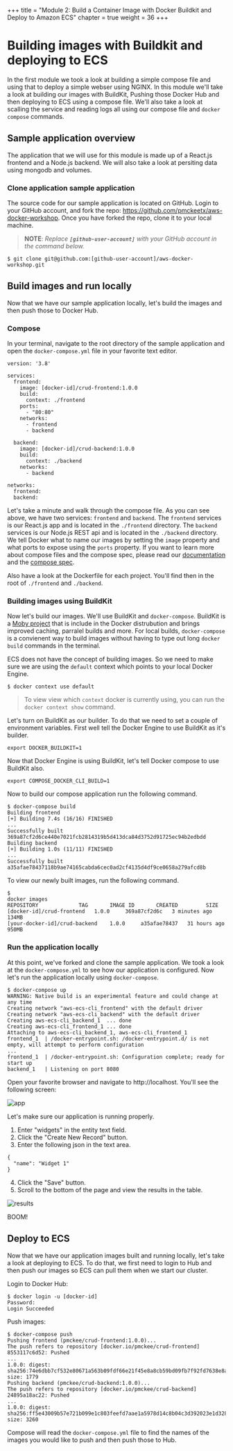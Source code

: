 +++
title = "Module 2: Build a Container Image with Docker Buildkit and Deploy to Amazon ECS"
chapter = true
weight = 36
+++
# Building images with Buildkit and deploying to ECS

In the first module we took a look at building a simple compose file and using that to deploy a simple webser using NGINX. In this module we'll take a look at building our images with BuildKit, Pushing those Docker Hub and then deploying to ECS using a compose file. We'll also take a look at scalling the service and reading logs all using our compose file and `docker compose` commands.

## Sample application overview

The application that we will use for this module is made up of a React.js frontend and a Node.js backend. We will also take a look at persiting data using mongodb and volumes.

### Clone application sample application

The source code for our sample application is located on GitHub. Login to your GitHub account, and fork the repo: https://github.com/pmckeetx/aws-docker-workshop. Once you have forked the repo, clone it to your local machine.

> **NOTE**: _Replace **`[github-user-account]`** with your GitHub account in the command below._
```
$ git clone git@github.com:[github-user-account]/aws-docker-workshop.git
```

## Build images and run locally

Now that we have our sample application locally, let's build the images and then push those to Docker Hub. 

### Compose

In your terminal, navigate to the root directory of the sample application and open the `docker-compose.yml` file in your favorite text editor.

```
version: '3.8'

services:
  frontend:
    image: [docker-id]/crud-frontend:1.0.0
    build: 
      context: ./frontend
    ports:
      - "80:80"
    networks: 
      - frontend
      - backend
  
  backend:
    image: [docker-id]/crud-backend:1.0.0
    build:
      context: ./backend
    networks: 
      - backend

networks: 
  frontend:
  backend:
```

Let's take a minute and walk through the compose file. As you can see above, we have two services: `frontend` and `backend`. The `frontend` services is our React.js app and is located in the `./frontend` directory. The `backend` services is our Node.js REST api and is located in the `./backend` directory. We tell Docker what to name our images by setting the `image` property and what ports to expose using the `ports` property. If you want to learn more about compose files and the compose spec, please read our [documentation](https://docs.docker.com/compose/) and the [compose spec](https://compose-spec.io/).

Also have a look at the Dockerfile for each project. You'll find then in the root of `./frontend` and `./backend`. 

### Building images using BuildKit

Now let's build our images. We'll use BuildKit and `docker-compose`. BuildKit is a [Moby project](https://docs.docker.com/develop/develop-images/build_enhancements/) that is include in the Docker distrubution and brings improved caching, parralel builds and more. For local builds, `docker-compose` is a convienent way to build images without having to type out long `docker build` commands in the terminal.

ECS does not have the concept of building images. So we need to make sure we are using the `default` context which points to your local Docker Engine.

```
$ docker context use default
```

> To view view which `context` docker is currently using, you can run the `docker context show` command.

Let's turn on BuildKit as our builder. To do that we need to set a couple of environment variables. First well tell the Docker Engine to use BuildKit as it's builder.

```
export DOCKER_BUILDKIT=1
```

Now that Docker Engine is using BuildKit, let's tell Docker compose to use BuildKit also.

```
export COMPOSE_DOCKER_CLI_BUILD=1
```

Now to build our compose application run the following command.

```
$ docker-compose build
Building frontend
[+] Building 7.4s (16/16) FINISHED
...
Successfully built 369a87cf2d6ce440e7021fcb2814319b5d413dca84d3752d91725ec94b2edbdd
Building backend
[+] Building 1.0s (11/11) FINISHED
...
Successfully built a35afae78437118b9ae74165cabda6cec0ad2cf4135d4df9ce0658a279afcd8b
```

To view our newly built images, run the following command.

```
$ 
docker images
REPOSITORY             TAG       IMAGE ID       CREATED         SIZE
[docker-id]/crud-frontend   1.0.0     369a87cf2d6c   3 minutes ago   134MB
[your-docker-id]/crud-backend    1.0.0     a35afae78437   31 hours ago    950MB
```

### Run the application locally

At this point, we've forked and clone the sample application. We took a look at the `docker-compose.yml` to see how our application is configured. Now let's run the application locally using `docker-compose`.

```
$ docker-compose up
WARNING: Native build is an experimental feature and could change at any time
Creating network "aws-ecs-cli_frontend" with the default driver
Creating network "aws-ecs-cli_backend" with the default driver
Creating aws-ecs-cli_backend_1  ... done
Creating aws-ecs-cli_frontend_1 ... done
Attaching to aws-ecs-cli_backend_1, aws-ecs-cli_frontend_1
frontend_1  | /docker-entrypoint.sh: /docker-entrypoint.d/ is not empty, will attempt to perform configuration
...
frontend_1  | /docker-entrypoint.sh: Configuration complete; ready for start up
backend_1   | Listening on port 8080 
```

Open your favorite browser and navigate to http://localhost. You'll see the following screen:

![app](./assets/mod_02_crud_basic.png)

Let's make sure our application is running properly.

1. Enter "widgets" in the entity text field.
2. Click the "Create New Record" button.
3. Enter the following json in the text area.
  ```
  {
    "name": "Widget 1"
  }
  ```
4. Click the "Save" button.
5. Scroll to the bottom of the page and view the results in the table.

![results](./assets/mod_02_crud_basic_result.png)

BOOM!

## Deploy to ECS

Now that we have our application images built and running locally, let's take a look at deploying to ECS. To do that, we first need to login to Hub and then push our images so ECS can pull them when we start our cluster.

Login to Docker Hub:
```
$ docker login -u [docker-id]
Password:
Login Succeeded
```

Push images:
```
$ docker-compose push
Pushing frontend (pmckee/crud-frontend:1.0.0)...
The push refers to repository [docker.io/pmckee/crud-frontend]
8553117c6d52: Pushed
...
1.0.0: digest: sha256:74e6dbb7cf532e80671a563b09fdf66e21f45e8a8cb59bd09fb7f92fd7638e8a size: 1779
Pushing backend (pmckee/crud-backend:1.0.0)...
The push refers to repository [docker.io/pmckee/crud-backend]
24895a18ac22: Pushed
...
1.0.0: digest: sha256:ff5e43009b57e721b099e1c803feefd7aae1a5978d14c8b04c3d392023e1d328 size: 3260
```

Compose will read the `docker-compose.yml` file to find the names of the images you would like to push and then push those to Hub.
